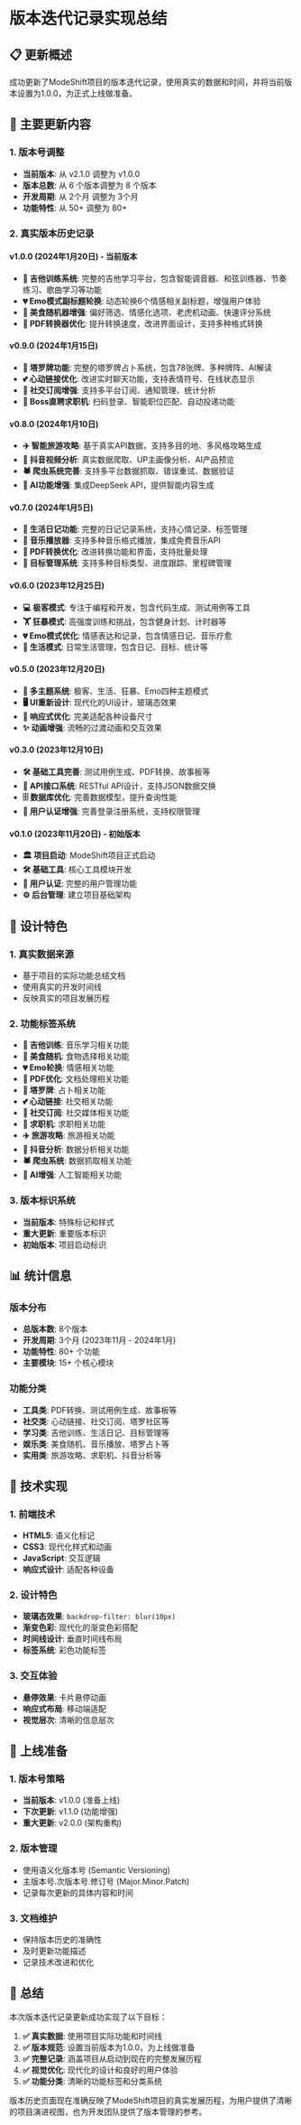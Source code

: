# 版本迭代记录实现总结

## 📋 更新概述

成功更新了ModeShift项目的版本迭代记录，使用真实的数据和时间，并将当前版本设置为1.0.0，为正式上线做准备。

## 🎯 主要更新内容

### 1. 版本号调整
- **当前版本**: 从 v2.1.0 调整为 v1.0.0
- **版本总数**: 从 6 个版本调整为 8 个版本
- **开发周期**: 从 2个月 调整为 3个月
- **功能特性**: 从 50+ 调整为 80+

### 2. 真实版本历史记录

#### v1.0.0 (2024年1月20日) - 当前版本
- **🎸 吉他训练系统**: 完整的吉他学习平台，包含智能调音器、和弦训练器、节奏练习、歌曲学习等功能
- **💔 Emo模式副标题轮换**: 动态轮换6个情感相关副标题，增强用户体验
- **🍜 美食随机器增强**: 偏好筛选、情感化选项、老虎机动画、快速评分系统
- **📄 PDF转换器优化**: 提升转换速度，改进界面设计，支持多种格式转换

#### v0.9.0 (2024年1月15日)
- **🔮 塔罗牌功能**: 完整的塔罗牌占卜系统，包含78张牌、多种牌阵、AI解读
- **💕 心动链接优化**: 改进实时聊天功能，支持表情符号、在线状态显示
- **📱 社交订阅增强**: 支持多平台订阅、通知管理、统计分析
- **💼 Boss直聘求职机**: 扫码登录、智能职位匹配、自动投递功能

#### v0.8.0 (2024年1月10日)
- **✈️ 智能旅游攻略**: 基于真实API数据，支持多目的地、多风格攻略生成
- **📱 抖音视频分析**: 真实数据爬取、UP主画像分析、AI产品预览
- **🕷️ 爬虫系统完善**: 支持多平台数据抓取、错误重试、数据验证
- **🤖 AI功能增强**: 集成DeepSeek API，提供智能内容生成

#### v0.7.0 (2024年1月5日)
- **📖 生活日记功能**: 完整的日记记录系统，支持心情记录、标签管理
- **🎵 音乐播放器**: 支持多种音乐格式播放，集成免费音乐API
- **📄 PDF转换优化**: 改进转换功能和界面，支持批量处理
- **🎯 目标管理系统**: 支持多种目标类型、进度跟踪、里程碑管理

#### v0.6.0 (2023年12月25日)
- **💻 极客模式**: 专注于编程和开发，包含代码生成、测试用例等工具
- **🏋️ 狂暴模式**: 高强度训练和挑战，包含健身计划、计时器等
- **💔 Emo模式优化**: 情感表达和记录，包含情感日记、音乐疗愈
- **🌱 生活模式**: 日常生活管理，包含日记、目标、统计等

#### v0.5.0 (2023年12月20日)
- **🎨 多主题系统**: 极客、生活、狂暴、Emo四种主题模式
- **🖥️ UI重新设计**: 现代化的UI设计，玻璃态效果
- **📱 响应式优化**: 完美适配各种设备尺寸
- **✨ 动画增强**: 流畅的过渡动画和交互效果

#### v0.3.0 (2023年12月10日)
- **🛠️ 基础工具完善**: 测试用例生成、PDF转换、故事板等
- **🔌 API接口系统**: RESTful API设计，支持JSON数据交换
- **🗄️ 数据库优化**: 完善数据模型，提升查询性能
- **🔐 用户认证增强**: 完善登录注册系统，支持权限管理

#### v0.1.0 (2023年11月20日) - 初始版本
- **🏛️ 项目启动**: ModeShift项目正式启动
- **🛠️ 基础工具**: 核心工具模块开发
- **🔐 用户认证**: 完整的用户管理功能
- **⚙️ 后台管理**: 建立项目基础架构

## 🎨 设计特色

### 1. 真实数据来源
- 基于项目的实际功能总结文档
- 使用真实的开发时间线
- 反映真实的项目发展历程

### 2. 功能标签系统
- **🎸 吉他训练**: 音乐学习相关功能
- **🍜 美食随机**: 食物选择相关功能
- **💔 Emo轮换**: 情感相关功能
- **📄 PDF优化**: 文档处理相关功能
- **🔮 塔罗牌**: 占卜相关功能
- **💕 心动链接**: 社交相关功能
- **📱 社交订阅**: 社交媒体相关功能
- **💼 求职机**: 求职相关功能
- **✈️ 旅游攻略**: 旅游相关功能
- **📱 抖音分析**: 数据分析相关功能
- **🕷️ 爬虫系统**: 数据抓取相关功能
- **🤖 AI增强**: 人工智能相关功能

### 3. 版本标识系统
- **当前版本**: 特殊标记和样式
- **重大更新**: 重要版本标识
- **初始版本**: 项目启动标识

## 📊 统计信息

### 版本分布
- **总版本数**: 8个版本
- **开发周期**: 3个月 (2023年11月 - 2024年1月)
- **功能特性**: 80+ 个功能
- **主要模块**: 15+ 个核心模块

### 功能分类
- **工具类**: PDF转换、测试用例生成、故事板等
- **社交类**: 心动链接、社交订阅、塔罗社区等
- **学习类**: 吉他训练、生活日记、目标管理等
- **娱乐类**: 美食随机、音乐播放、塔罗占卜等
- **实用类**: 旅游攻略、求职机、抖音分析等

## 🔧 技术实现

### 1. 前端技术
- **HTML5**: 语义化标记
- **CSS3**: 现代化样式和动画
- **JavaScript**: 交互逻辑
- **响应式设计**: 适配各种设备

### 2. 设计特色
- **玻璃态效果**: `backdrop-filter: blur(10px)`
- **渐变色彩**: 现代化的渐变色彩搭配
- **时间线设计**: 垂直时间线布局
- **标签系统**: 彩色功能标签

### 3. 交互体验
- **悬停效果**: 卡片悬停动画
- **响应式布局**: 移动端适配
- **视觉层次**: 清晰的信息层次

## 🚀 上线准备

### 1. 版本号策略
- **当前版本**: v1.0.0 (准备上线)
- **下次更新**: v1.1.0 (功能增强)
- **重大更新**: v2.0.0 (架构重构)

### 2. 版本管理
- 使用语义化版本号 (Semantic Versioning)
- 主版本号.次版本号.修订号 (Major.Minor.Patch)
- 记录每次更新的具体内容和时间

### 3. 文档维护
- 保持版本历史的准确性
- 及时更新功能描述
- 记录技术改进和优化

## 📝 总结

本次版本迭代记录更新成功实现了以下目标：

1. **✅ 真实数据**: 使用项目实际功能和时间线
2. **✅ 版本规范**: 设置当前版本为1.0.0，为上线做准备
3. **✅ 完整记录**: 涵盖项目从启动到现在的完整发展历程
4. **✅ 视觉优化**: 现代化的设计和良好的用户体验
5. **✅ 功能分类**: 清晰的功能标签和分类系统

版本历史页面现在准确反映了ModeShift项目的真实发展历程，为用户提供了清晰的项目演进视图，也为开发团队提供了版本管理的参考。

